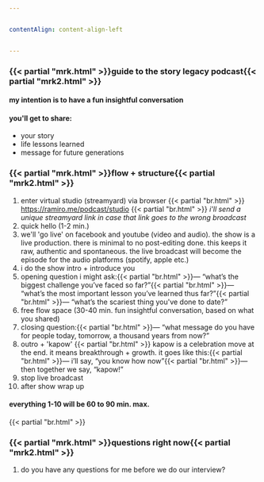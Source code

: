 ```yaml
---


contentAlign: content-align-left


---
```

### {{< partial "mrk.html" >}}guide to the story legacy podcast{{< partial "mrk2.html" >}}
#### my intention is to have a fun insightful conversation
#### you'll get to share:
- your story
- life lessons learned
- message for future generations

### {{< partial "mrk.html" >}}flow + structure{{< partial "mrk2.html" >}}
1. enter virtual studio (streamyard) via browser {{< partial "br.html" >}} https://ramiro.me/podcast/studio {{< partial "br.html" >}} *i'll send a unique streamyard link in case that link goes to the wrong broadcast*
2. quick hello (1-2 min.)
3. we'll 'go live' on facebook and youtube (video and audio). the show is a live production. there is minimal to no post-editing done. this keeps it raw, authentic and spontaneous. the live broadcast will become the episode for the audio platforms (spotify, apple etc.)
4. i do the show intro + introduce you
5. opening question i might ask:{{< partial "br.html" >}}— “what’s the biggest challenge you’ve faced so far?”{{< partial "br.html" >}}— “what’s the most important lesson you’ve learned thus far?”{{< partial "br.html" >}}— “what’s the scariest thing you've done to date?”
6. free flow space (30-40 min. fun insightful conversation, based on what you shared)
7. closing question:{{< partial "br.html" >}}— “what message do you have for people today, tomorrow, a thousand years from now?”
8. outro + 'kapow' {{< partial "br.html" >}} kapow is a celebration move at the end. it means breakthrough + growth. it goes like this:{{< partial "br.html" >}}— i’ll say, “you know how now”{{< partial "br.html" >}}— then together we say, “kapow!”
9. stop live broadcast
10. after show wrap up

#### everything 1-10 will be 60 to 90 min. max.
{{< partial "br.html" >}}
### {{< partial "mrk.html" >}}questions right now{{< partial "mrk2.html" >}}
1. do you have any questions for me before we do our interview?

